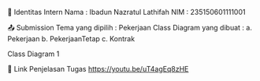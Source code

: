 👤 Identitas Intern
Nama : Ibadun Nazratul Lathifah
NIM : 235150601111001

📤 Submission
Tema yang dipilih : Pekerjaan
Class Diagram yang dibuat :
a. Pekerjaan
b. PekerjaanTetap
c. Kontrak

Class Diagram 1

🔗 Link Penjelasan Tugas
https://youtu.be/uT4agEq8zHE

